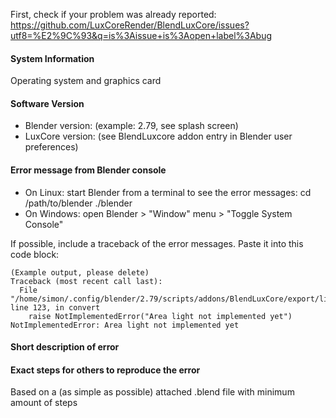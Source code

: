 First, check if your problem was already reported:
https://github.com/LuxCoreRender/BlendLuxCore/issues?utf8=%E2%9C%93&q=is%3Aissue+is%3Aopen+label%3Abug

#### System Information

Operating system and graphics card

#### Software Version

* Blender version: (example: 2.79, see splash screen)
* LuxCore version: (see BlendLuxcore addon entry in Blender user preferences)

#### Error message from Blender console

* On Linux: start Blender from a terminal to see the error messages:
  cd /path/to/blender
  ./blender
* On Windows: open Blender > "Window" menu > "Toggle System Console"

If possible, include a traceback of the error messages.
Paste it into this code block:
```
(Example output, please delete)
Traceback (most recent call last):
  File "/home/simon/.config/blender/2.79/scripts/addons/BlendLuxCore/export/light.py", line 123, in convert
    raise NotImplementedError("Area light not implemented yet")
NotImplementedError: Area light not implemented yet
```

#### Short description of error

#### Exact steps for others to reproduce the error
Based on a (as simple as possible) attached .blend file with minimum amount of steps
